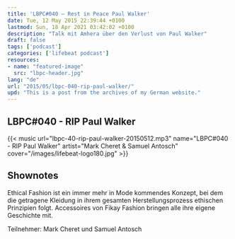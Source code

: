 ```yaml
---
title: 'LBPC#040 – Rest in Peace Paul Walker'
date: Tue, 12 May 2015 22:39:44 +0100
lastmod: Sun, 18 Apr 2021 03:42:02 +0100
description: "Talk mit Amhera über den Verlust von Paul Walker"
draft: false
tags: ['podcast']
categories: ['lifebeat podcast']
resources:
- name: "featured-image"
  src: "lbpc-header.jpg"
lang: "de"
url: "2015/05/lbpc-040-rip-paul-walker/"
upd: "This is a post from the archives of my German website."
---
```


## LBPC#040 - RIP Paul Walker

{{< music url="lbpc-40-rip-paul-walker-20150512.mp3" name="LBPC#040 - RIP Paul Walker" artist="Mark Cheret & Samuel Antosch" cover="/images/lifebeat-logo180.jpg" >}}

## Shownotes

Ethical Fashion ist ein immer mehr in Mode kommendes Konzept, bei dem die getragene Kleidung in ihrem gesamten Herstellungsprozess ethischen Prinzipien folgt. Accessoires von Fikay Fashion bringen alle ihre eigene Geschichte mit.

Teilnehmer:
Mark Cheret und Samuel Antosch
